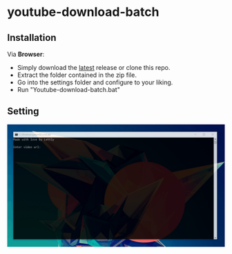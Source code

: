 # youtube-download-batch

## Installation

Via **Browser**: 
- Simply download the [latest](https://github.com/Lettly/youtube-download-batch/archive/master.zip) release or clone this repo.<br />
- Extract the folder contained in the zip file.<br />
- Go into the settings folder and configure to your liking.
- Run "Youtube-download-batch.bat"<br />

## Setting

![](https://raw.githubusercontent.com/Lettly/Wiki-file/master/youtube-download-batch/Yt-dl.gif)
